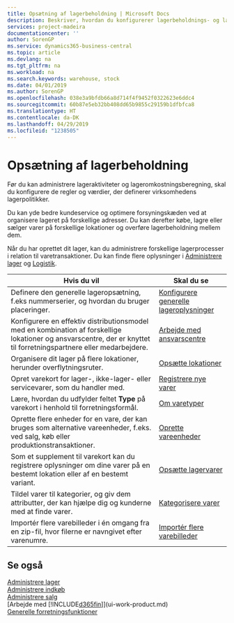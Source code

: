 ```yaml
---
title: Opsætning af lagerbeholdning | Microsoft Docs
description: Beskriver, hvordan du konfigurerer lagerbeholdnings- og lagerprocesser, herunder overførselsruter og lokationer, f.eks. lagersteder.
services: project-madeira
documentationcenter: ''
author: SorenGP
ms.service: dynamics365-business-central
ms.topic: article
ms.devlang: na
ms.tgt_pltfrm: na
ms.workload: na
ms.search.keywords: warehouse, stock
ms.date: 04/01/2019
ms.author: SorenGP
ms.openlocfilehash: 038e3a9bfdb66a8d714f4f9452f0322623e6ddc4
ms.sourcegitcommit: 60b87e5eb32bb408dd65b9855c29159b1dfbfca8
ms.translationtype: HT
ms.contentlocale: da-DK
ms.lasthandoff: 04/29/2019
ms.locfileid: "1238505"
---
```

# <a name="setting-up-inventory"></a>Opsætning af lagerbeholdning
Før du kan administrere lageraktiviteter og lageromkostningsberegning, skal du konfigurere de regler og værdier, der definerer virksomhedens lagerpolitikker.

Du kan yde bedre kundeservice og optimere forsyningskæden ved at organisere lageret på forskellige adresser. Du kan derefter købe, lagre eller sælger varer på forskellige lokationer og overføre lagerbeholdning mellem dem.

Når du har oprettet dit lager, kan du administrere forskellige lagerprocesser i relation til varetransaktioner. Du kan finde flere oplysninger i [Administrere lager](inventory-manage-inventory.md) og [Logistik](warehouse-manage-warehouse.md).

| Hvis du vil | Skal du se |
| --- | --- |
| Definere den generelle lageropsætning, f.eks nummerserier, og hvordan du bruger placeringer. |[Konfigurere generelle lageroplysninger](inventory-how-setup-general.md) |
|Konfigurere en effektiv distributionsmodel med en kombination af forskellige lokationer og ansvarscentre, der er knyttet til forretningspartnere eller medarbejdere.|[Arbejde med ansvarscentre](inventory-responsibility-centers.md)|
| Organisere dit lager på flere lokationer, herunder overflytningsruter. |[Opsætte lokationer](inventory-how-register-new-items.md) |
| Opret varekort for lager-, ikke-lager- eller servicevarer, som du handler med. |[Registrere nye varer](inventory-how-register-new-items.md) |
|Lære, hvordan du udfylder feltet **Type** på varekort i henhold til forretningsformål.|[Om varetyper](inventory-about-item-types.md)|
|Oprette flere enheder for en vare, der kan bruges som alternative vareenheder, f.eks. ved salg, køb eller produktionstransaktioner.|[Oprette vareenheder](inventory-how-setup-units-of-measure.md)|
|Som et supplement til varekort kan du registrere oplysninger om dine varer på en bestemt lokation eller af en bestemt variant.|[Opsætte lagervarer](inventory-how-to-set-up-stockkeeping-units.md)|
| Tildel varer til kategorier, og giv dem attributter, der kan hjælpe dig og kunderne med at finde varer. |[Kategorisere varer](inventory-how-categorize-items.md) |
|Importér flere varebilleder i én omgang fra en zip-fil, hvor filerne er navngivet efter varenumre.|[Importér flere varebilleder](inventory-how-import-item-pictures.md)|

## <a name="see-also"></a>Se også
[Administrere lager](inventory-manage-inventory.md)  
[Administrere indkøb](purchasing-manage-purchasing.md)  
[Administrere salg](sales-manage-sales.md)    
[Arbejde med [!INCLUDE[d365fin](includes/d365fin_md.md)]](ui-work-product.md)  
[Generelle forretningsfunktioner](ui-across-business-areas.md)

